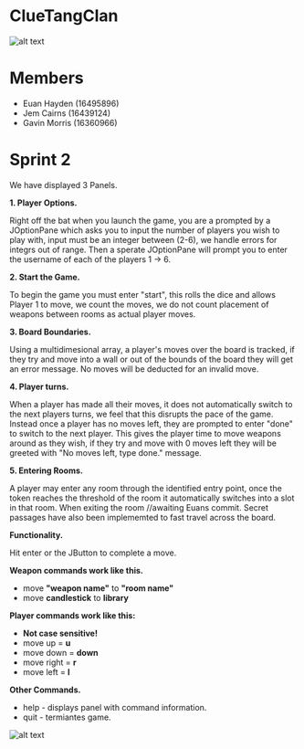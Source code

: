 # ClueTangClan

![alt text](https://cdn-img.easyicon.net/png/5488/548871.gif)

# Members
* Euan Hayden (16495896)
* Jem Cairns (16439124)
* Gavin Morris (16360966)

# Sprint 2

We have displayed 3 Panels.

**1. Player Options.**

Right off the bat when you launch the game, you are a prompted by a JOptionPane which asks you to input the number of players you wish to play with, input must be an integer between (2-6), we handle errors for integrs out of range. Then a sperate JOptionPane will prompt you to enter the username of each of the players 1 -> 6.

**2. Start the Game.**

To begin the game you must enter "start", this rolls the dice and allows Player 1 to move, we count the moves, we do not count placement of weapons between rooms as actual player moves.
 
**3. Board Boundaries.**

Using a multidimesional array, a player's moves over the board is tracked, if they try and move into a wall or out of the bounds of the board they will get an error message. No moves will be deducted for an invalid move.
 
**4. Player turns.**

When a player has made all their moves, it does not automatically switch to the next players turns, we feel that this disrupts the pace of the game. Instead once a player has no moves left, they are prompted to enter "done" to switch to the next player. This gives the player time to move weapons around as they wish, if they try and move with 0 moves left they will be greeted with "No moves left, type done." message.

**5. Entering Rooms.**

A player may enter any room through the identified entry point, once the token reaches the threshold of the room it automatically switches into a slot in that room. When exiting the room //awaiting Euans commit. Secret passages have also been implememted to fast travel across the board.

**Functionality.**

Hit enter or the JButton to complete a move.

**Weapon commands work like this.**

* move **"weapon name"** to **"room name"**
* move **candlestick** to **library**

**Player commands work like this:**
* **Not case sensitive!**
* move up = **u**
* move down = **down**
* move right = **r**
* move left = **l**

**Other Commands.**

* help - displays panel with command information.
* quit - termiantes game.

![alt text](https://i.imgur.com/6uqJcCX.png)

